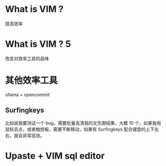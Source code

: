 # What is VIM ?

提高效率

# What is VIM ? 5

改变对效率工具的品味

# 其他效率工具

ollama + opencommit

## Surfingkeys

比如说我要测试一个 bug，需要批量高清我的文生图结果，大概 10 个，如果我用鼠标去点，或者触控板，需要不断移动，如果有 Surfingkeys 配合键盘的上下左右，就会非常高效。

# Upaste + VIM sql editor
